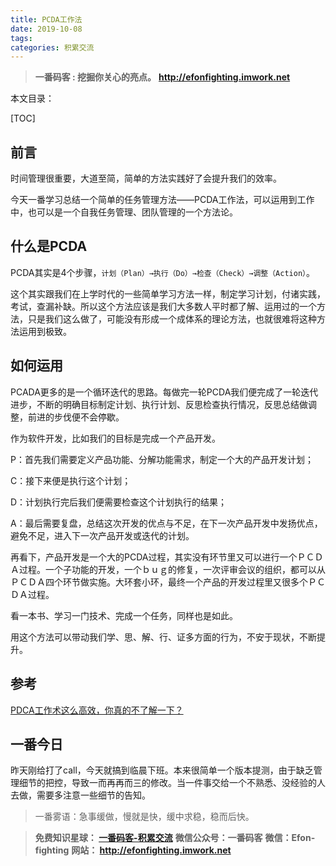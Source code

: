 ```yaml
---
title: PCDA工作法
date: 2019-10-08
tags: 
categories: 积累交流
---
```


> **一番码客 : 挖掘你关心的亮点。**
> **http://efonfighting.imwork.net**

本文目录：

[TOC]

## 前言

时间管理很重要，大道至简，简单的方法实践好了会提升我们的效率。

今天一番学习总结一个简单的任务管理方法——PCDA工作法，可以运用到工作中，也可以是一个自我任务管理、团队管理的一个方法论。

<!-- more -->

## 什么是PCDA

PCDA其实是4个步骤，`计划（Plan）→执行（Do）→检查（Check）→调整（Action）`。

这个其实跟我们在上学时代的一些简单学习方法一样，制定学习计划，付诸实践，考试，查漏补缺。所以这个方法应该是我们大多数人平时都了解、运用过的一个方法，只是我们这么做了，可能没有形成一个成体系的理论方法，也就很难将这种方法运用到极致。

## 如何运用

PCADA更多的是一个循环迭代的思路。每做完一轮PCDA我们便完成了一轮迭代进步，不断的明确目标制定计划、执行计划、反思检查执行情况，反思总结做调整，前进的步伐便不会停歇。

作为软件开发，比如我们的目标是完成一个产品开发。

P：首先我们需要定义产品功能、分解功能需求，制定一个大的产品开发计划；

C：接下来便是执行这个计划；

D：计划执行完后我们便需要检查这个计划执行的结果；

A：最后需要复盘，总结这次开发的优点与不足，在下一次产品开发中发扬优点，避免不足，进入下一次产品开发或迭代的计划。

再看下，产品开发是一个大的PCDA过程，其实没有环节里又可以进行一个ＰＣＤＡ过程。一个子功能的开发，一个ｂｕｇ的修复，一次评审会议的组织，都可以从ＰＣＤＡ四个环节做实施。大环套小环，最终一个产品的开发过程里又很多个ＰＣＤＡ过程。

看一本书、学习一门技术、完成一个任务，同样也是如此。

用这个方法可以带动我们学、思、解、行、证多方面的行为，不安于现状，不断提升。





## 参考

[PDCA工作术这么高效，你真的不了解一下？](https://mp.weixin.qq.com/s/KIwp3uNuDCW9XS7Gs8K4Hg)

## 一番今日

昨天刚给打了call，今天就搞到临晨下班。本来很简单一个版本提测，由于缺乏管理细节的把控，导致一而再再而三的修改。当一件事交给一个不熟悉、没经验的人去做，需要多注意一些细节的告知。


> 一番雾语：急事缓做，慢就是快，缓中求稳，稳而后快。



> **免费知识星球： [一番码客-积累交流]([wwww](https://t.zsxq.com/NRVBURr))**
> **微信公众号：一番码客**
> **微信：Efon-fighting**
> **网站： http://efonfighting.imwork.net**